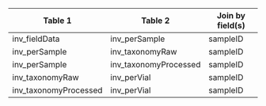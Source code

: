 |Table 1|Table 2|Join by field(s)|
|----------------------------------------|----------------------------------------|--------|
|inv_fieldData|inv_perSample|sampleID|
|inv_perSample|inv_taxonomyRaw|sampleID|
|inv_perSample|inv_taxonomyProcessed|sampleID|
|inv_taxonomyRaw|inv_perVial|sampleID|
|inv_taxonomyProcessed|inv_perVial|sampleID|
